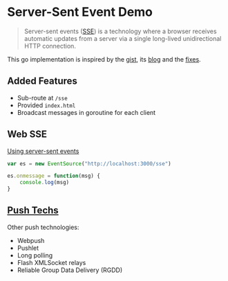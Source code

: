 # Server-Sent Event Demo

> Server-sent events ([SSE](https://en.wikipedia.org/wiki/Server-sent_events)) is a technology where a browser receives automatic updates from a server via a single long-lived unidirectional HTTP connection.

This go implementation is inspired by the [gist](https://gist.github.com/ismasan/3fb75381cd2deb6bfa9c), its [blog](https://robots.thoughtbot.com/writing-a-server-sent-events-server-in-go) and the [fixes](https://gist.github.com/schmohlio/d7bdb255ba61d3f5e51a512a7c0d6a85).

## Added Features

- Sub-route at `/sse`
- Provided `index.html`
- Broadcast messages in goroutine for each client

## Web SSE

[Using server-sent events](https://developer.mozilla.org/en-US/docs/Web/API/Server-sent_events/Using_server-sent_events)

```javascript
var es = new EventSource("http://localhost:3000/sse")

es.onmessage = function(msg) {
    console.log(msg)
}
```

## [Push Techs](https://en.wikipedia.org/wiki/Push_technology)

Other push technologies:

- Webpush
- Pushlet
- Long polling
- Flash XMLSocket relays
- Reliable Group Data Delivery (RGDD)
